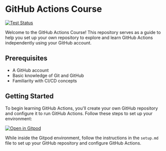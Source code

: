 # GitHub Actions Course

[![Test Status](https://img.shields.io/badge/<badge>)](https://github.com/datamindedacademy/github-cicd/actions/workflows/test-and-badge.yaml)

Welcome to the GitHub Actions Course! This repository serves as a guide to help you set up your own repository to explore and learn GitHub Actions independently using your GitHub account.

## Prerequisites

- A GitHub account
- Basic knowledge of Git and GitHub
- Familiarity with CI/CD concepts

## Getting Started

To begin learning GitHub Actions, you'll create your own GitHub repository and configure it to run GitHub Actions. Follow these steps to set up your environment:

[![Open in Gitpod](https://gitpod.io/button/open-in-gitpod.svg)](https://gitpod.io/#https://github.com/datamindedacademy/github-cicd)



While inside the Gitpod environment, follow the instructions in the `setup.md` file to set up your GitHub repository and configure GitHub Actions.